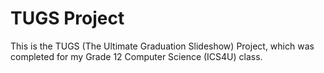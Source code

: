 # TUGS Project

This is the TUGS (The Ultimate Graduation Slideshow) Project, which was completed for my Grade 12 Computer Science (ICS4U) class.
